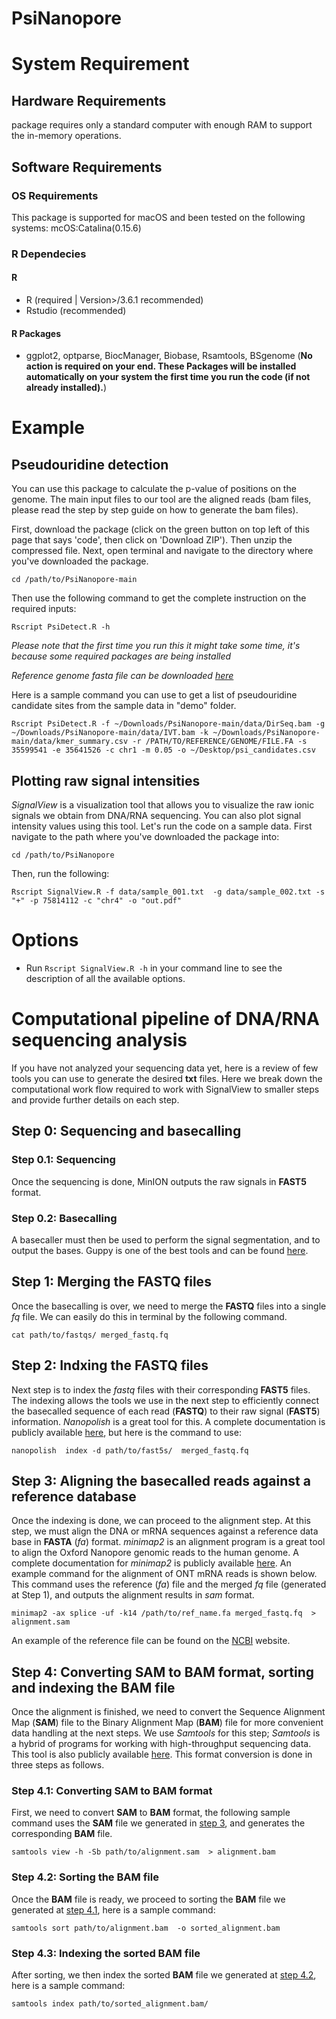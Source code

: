 # PsiNanopore


# System Requirement

## Hardware Requirements
package requires only a standard computer with enough RAM to support the in-memory operations.

## Software Requirements
### OS Requirements 
This package is supported for macOS and been tested on the following systems:
mcOS:Catalina(0.15.6)
### R Dependecies
#### R 
  + R (required | Version>/3.6.1 recommended)
  + Rstudio (recommended)
#### R Packages
  + ggplot2, optparse, BiocManager, Biobase, Rsamtools, BSgenome (**No action is required on your end. These Packages will be installed automatically on your system the first time you run the code (if not already installed).**)

# Example
## Pseudouridine detection
You can use this package to calculate the p-value of positions on the genome. The main input files to our tool are the aligned reads (bam files, please read the step by step guide on how to generate the bam files).

First, download the package (click on the green button on top left of this page that says 'code', then click on 'Download ZIP'). Then unzip the compressed file. Next, open terminal and navigate to the directory where you've downloaded the package.

```
cd /path/to/PsiNanopore-main
```

Then use the following command to get the complete instruction on the required inputs:
```
Rscript PsiDetect.R -h
```
*Please note that the first time you run this it might take some time, it's because some required packages are being installed*

*Reference genome fasta file can be downloaded [here](https://www.ncbi.nlm.nih.gov/assembly/GCF_000001405.36/)*

Here is a sample command you can use to get a list of pseudouridine candidate sites from the sample data in "demo" folder.
```
Rscript PsiDetect.R -f ~/Downloads/PsiNanopore-main/data/DirSeq.bam -g ~/Downloads/PsiNanopore-main/data/IVT.bam -k ~/Downloads/PsiNanopore-main/data/kmer_summary.csv -r /PATH/TO/REFERENCE/GENOME/FILE.FA -s 35599541 -e 35641526 -c chr1 -m 0.05 -o ~/Desktop/psi_candidates.csv
```
## Plotting raw signal intensities
*SignalView* is a visualization tool that allows you to visualize the raw ionic signals we obtain from DNA/RNA sequencing.
You can also plot signal intensity values using this tool. Let's run the code on a sample data. First navigate to the path where you've downloaded the package into:
```
cd /path/to/PsiNanopore
```
Then, run the following:
```
Rscript SignalView.R -f data/sample_001.txt  -g data/sample_002.txt -s "+" -p 75814112 -c "chr4" -o "out.pdf" 
```

# Options
  + Run ```Rscript SignalView.R -h```  in your command line to see the description of all the available options.
 
# Computational pipeline of DNA/RNA sequencing analysis
If you have not analyzed your sequencing data yet, here is a review of few tools you can use to generate the desired **txt** files. Here we break down the computational work flow required to work with SignalView to smaller steps and provide further details on each step.

## Step 0: Sequencing and basecalling

### Step 0.1: Sequencing

Once the sequencing is done, MinION outputs the raw signals in **FAST5** format. 

### Step 0.2: Basecalling

A basecaller must then be used to perform the signal segmentation, and to output the bases. Guppy is one of the best tools and can be found [here](https://github.com/nanoporetech/pyguppyclient).

## Step 1: Merging the **FASTQ** files

Once the basecalling is over, we need to merge the **FASTQ** files into a single *fq* file. We can easily do this in terminal by the following command.

```
cat path/to/fastqs/ merged_fastq.fq
```
## Step 2: Indxing the **FASTQ** files
Next step is to index the *fastq* files with their corresponding **FAST5** files. The indexing allows the tools we use in the next step to efficiently connect the basecalled sequence of each read (**FASTQ**) to their raw signal (**FAST5**) information. *Nanopolish* is a great tool for this. A complete documentation is publicly available
[here](https://github.com/jts/nanopolish), but here is the command to use:

```
nanopolish  index -d path/to/fast5s/  merged_fastq.fq
```
<a name="step3"></a>
## Step 3: Aligning the basecalled reads against a reference database
Once the indexing is done, we can proceed to the alignment step. At this step, we must align the DNA or mRNA sequences against a reference data base in **FASTA** (*fa*) format. *minimap2* is an alignment program is a great tool to align the Oxford Nanopore genomic reads to the human genome. A complete documentation for *minimap2* is publicly available [here](https://github.com/lh3/minimap2). An example command for the alignment of ONT mRNA reads is shown below. This command uses the reference (*fa*) file and the merged *fq* file (generated at Step 1), and outputs the alignment results in *sam* format.
```
minimap2 -ax splice -uf -k14 /path/to/ref_name.fa merged_fastq.fq  > alignment.sam
```
An example of the reference file can be found on the [NCBI](https://www.ncbi.nlm.nih.gov/assembly/GCF_000001405.36/) website.

## Step 4: Converting **SAM** to **BAM** format, sorting and indexing the **BAM** file

Once the alignment is finished, we need to convert the Sequence Alignment Map (**SAM**) file to the Binary Alignment Map (**BAM**) file for more convenient data handling at the next steps. We use *Samtools* for this step; *Samtools* is a hybrid of programs for working with high-throughput sequencing data. This tool is also publicly available [here](https://github.com/samtools/samtools). This format conversion is done in three steps as follows.
<a name="step4.1"></a>
### Step 4.1: Converting **SAM** to **BAM** format

First, we need to convert **SAM** to **BAM** format, the following sample command uses the **SAM** file we generated in [step 3](#step3), and generates the corresponding **BAM** file.

```
samtools view -h -Sb path/to/alignment.sam  > alignment.bam
```
<a name="step4.2"></a>
### Step 4.2: Sorting  the **BAM** file

Once the **BAM** file is ready, we proceed to sorting the **BAM** file we generated at [step 4.1](#step4.1), here is a sample command:
```
samtools sort path/to/alignment.bam  -o sorted_alignment.bam
```
### Step 4.3: Indexing the sorted **BAM** file

After sorting, we then index the sorted **BAM** file we generated at [step 4.2](#step4.2), here is a sample command:
```
samtools index path/to/sorted_alignment.bam/
```

